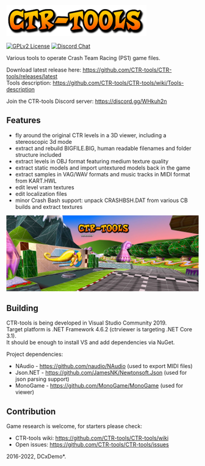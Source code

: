 ![CTR-tools](ctr-tools-logo.png)

[![GPLv2 License](https://img.shields.io/badge/License-GPL%20v2-green.svg)](https://opensource.org/licenses/GPL-2.0)
[![Discord Chat](https://img.shields.io/discord/527135227546435584.svg)](https://discord.gg/WHkuh2n)

Various tools to operate Crash Team Racing (PS1) game files.

Download latest release here: https://github.com/CTR-tools/CTR-tools/releases/latest \
Tools description: https://github.com/CTR-tools/CTR-tools/wiki/Tools-description

Join the CTR-tools Discord server: https://discord.gg/WHkuh2n

## Features
* fly around the original CTR levels in a 3D viewer, including a stereoscopic 3d mode
* extract and rebuild BIGFILE.BIG, human readable filenames and folder structure included
* extract levels in OBJ format featuring medium texture quality
* extract static models and import untextured models back in the game
* extract samples in VAG/WAV formats and music tracks in MIDI format from KART.HWL
* edit level vram textures
* edit localization files
* minor Crash Bash support: unpack CRASHBSH.DAT from various CB builds and extract textures

![CTR-tools](ctr-tools-banner.jpg)

## Building
CTR-tools is being developed in Visual Studio Community 2019.\
Target platform is .NET Framework 4.6.2 (ctrviewer is targeting .NET Core 3.1).\
It should be enough to install VS and add dependencies via NuGet.

Project dependencies:
* NAudio - https://github.com/naudio/NAudio (used to export MIDI files)
* Json.NET - https://github.com/JamesNK/Newtonsoft.Json (used for json parsing support)
* MonoGame - https://github.com/MonoGame/MonoGame (used for viewer)

## Contribution
Game research is welcome, for starters please check:
* CTR-tools wiki: https://github.com/CTR-tools/CTR-tools/wiki
* Open issues: https://github.com/CTR-tools/CTR-tools/issues

2016-2022, DCxDemo*.
